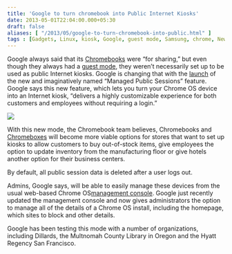 ```yaml
---
title: 'Google to turn chromebook into Public Internet Kiosks'
date: 2013-05-01T22:04:00.000+05:30
draft: false
aliases: [ "/2013/05/google-to-turn-chromebook-into-public.html" ]
tags : [Gadgets, Linux, kiosk, Google, guest mode, Samsung, chrome, News, Operating systems]
---
```


  
  
Google always said that its [Chromebooks](https://www.google.com/intl/en/chrome/business/devices/?utm_campaign=chrome&utm_source=en-na-us-entblog-chromelaunch_04302013&utm_medium=blog) were “for sharing,” but even though they always had a [guest mode](https://support.google.com/chromeos/bin/answer.py?hl=en&answer=1057090), they weren’t necessarily set up to be used as public Internet kiosks. Google is changing that with the [launch](https://googleenterprise.blogspot.com/2013/04/chromebook-kiosks-for-customers-and.html) of the new and imaginatively named “Managed Public Sessions” feature. Google says this new feature, which lets you turn your Chrome OS device into an Internet kiosk, “delivers a highly customizable experience for both customers and employees without requiring a login.”

  

[![](https://4.bp.blogspot.com/-_u7vbJ6e-9k/UYFDib8mqmI/AAAAAAAABLY/ZKnlSqzl4k4/s1600/Samsung+chromebook.jpg)](https://4.bp.blogspot.com/-_u7vbJ6e-9k/UYFDib8mqmI/AAAAAAAABLY/ZKnlSqzl4k4/s1600/Samsung+chromebook.jpg)

  
  
With this new mode, the Chromebook team believes, Chromebooks and [Chromeboxes](https://www.google.com/intl/en/chrome/business/devices/chromebox.html) will become more viable options for stores that want to set up kiosks to allow customers to buy out-of-stock items, give employees the option to update inventory from the manufacturing floor or give hotels another option for their business centers.  
  
By default, all public session data is deleted after a user logs out.  
  
Admins, Google says, will be able to easily manage these devices from the usual web-based Chrome OS[management console](https://www.google.com/intl/en/chrome/business/devices/features-management-console.html). Google just recently updated the management console and now gives administrators the option to manage all of the details of a Chrome OS install, including the homepage, which sites to block and other details.  
  
Google has been testing this mode with a number of organizations, including Dillards, the Multnomah County Library in Oregon and the Hyatt Regency San Francisco.